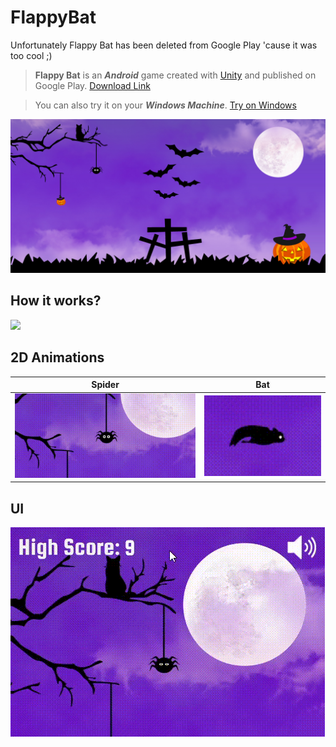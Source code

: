 # FlappyBat

Unfortunately Flappy Bat has been deleted from Google Play 'cause it was too cool ;)

>**Flappy Bat** is an ***Android*** game created with <a href="https://unity.com/" target="_blank">Unity</a> and published on Google Play.
<a href="https://play.google.com/store/apps/details?id=com.AtmanProjects.FlappyBat" target="_blank">Download Link</a><br>

>You can also try it on your ***Windows Machine***. <a href="https://github.com/MrGrizz11/FlappyBat/raw/main/Flappy%20Bat%20Windows%20Game.rar">Try on Windows</a>

<img src="https://github.com/MrGrizz11/FlappyBat/blob/main/Photo/1.png">

<h2>How it works?</h2>
<img src="https://github.com/MrGrizz11/FlappyBat/blob/main/Photo/2.gif">

<h2>2D Animations</h2>

| Spider | Bat |
| ------------- | ------------- |
| <img src="https://github.com/MrGrizz11/FlappyBat/blob/main/Photo/3.gif">  | <img src="https://github.com/MrGrizz11/FlappyBat/blob/main/Photo/5.gif">  |

<h2>UI</h2>
<img src="https://github.com/MrGrizz11/FlappyBat/blob/main/Photo/4.gif">
